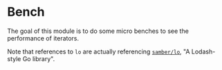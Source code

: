 # Bench

The goal of this module is to do some micro benches to see the performance of
iterators.

Note that references to `lo` are actually referencing
[`samber/lo`](https://github.com/samber/lo), "A Lodash-style Go library".
